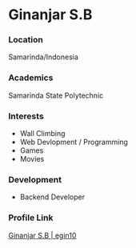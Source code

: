 # Ginanjar S.B

### Location

Samarinda/Indonesia

### Academics

Samarinda State Polytechnic

### Interests

- Wall Climbing
- Web Devlopment / Programming
- Games
- Movies

### Development

- Backend Developer

### Profile Link

[Ginanjar S.B | egin10](https://github.com/egin10)
